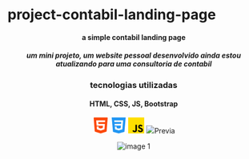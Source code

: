 # project-contabil-landing-page

<h4 align="center" >a simple contabil landing page</h4>

<h5 align="center">um mini projeto, um website pessoal desenvolvido ainda estou atualizando para uma consultoria de contabil</h5>

<h3 align="center" >tecnologias utilizadas</h3>
<h4 align="center">HTML, CSS, JS, Bootstrap</h4>
<div align="center">
<img src="https://github.com/GuiAlvesdev/project-contabil-landing-page/blob/main/iconsreadme/html-5.png"/>
<img src="https://github.com/GuiAlvesdev/project-contabil-landing-page/blob/main/iconsreadme/css-3.png"/>
<img src="https://github.com/GuiAlvesdev/project-contabil-landing-page/blob/main/iconsreadme/js.png"/>
<img src="https://github.com/GuiAlvesdev/project-contabil-landing-page/blob/main/iconsreadme/bootstrap.png/>
</div>


<h3 align="center">Previa</h3>


![image 1](https://user-images.githubusercontent.com/72584502/209180382-c7aef082-8e3d-4e5f-89f4-c99e247a0ebe.PNG)

</div>
